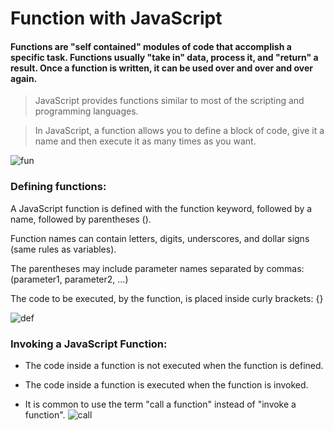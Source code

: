 # **Function with JavaScript**

#### Functions are "self contained" modules of code that accomplish a specific task. Functions usually "take in" data, process it, and "return" a result. Once a function is written, it can be used over and over and over again.
> JavaScript provides functions similar to most of the scripting and programming languages.

>In JavaScript, a function allows you to define a block of code, give it a name and then execute it as many times as you want.

![fun](https://upload.wikimedia.org/wikipedia/commons/3/32/Function_machine5.png)

### Defining functions:
A JavaScript function is defined with the function keyword, followed by a name, followed by parentheses ().

Function names can contain letters, digits, underscores, and dollar signs (same rules as variables).

The parentheses may include parameter names separated by commas:
(parameter1, parameter2, ...)

The code to be executed, by the function, is placed inside curly brackets: {}

![def](https://s3.ap-south-1.amazonaws.com/s3.studytonight.com/tutorials/uploads/pictures/1587882057-1.png)

### Invoking a JavaScript Function: 
* The code inside a function is not executed when the function is defined.

* The code inside a function is executed when the function is invoked.

* It is common to use the term "call a function" instead of "invoke a function".
![call](https://s3.amazonaws.com/codecademy-content/courses/learn-javascript-functions/Diagram/function+execution.svg)

